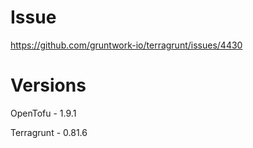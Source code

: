 # Issue

https://github.com/gruntwork-io/terragrunt/issues/4430

# Versions

OpenTofu - 1.9.1

Terragrunt - 0.81.6
